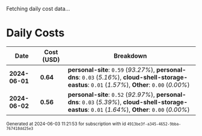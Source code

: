 Fetching daily cost data...
# Daily Costs

| Date | Cost (USD) | Breakdown |
|------|----------------|-----------|
| **2024-06-01** | **0.64** | **personal-site**: `0.59` (_93.27%_), **personal-dns**: `0.03` (_5.16%_), **cloud-shell-storage-eastus**: `0.01` (_1.57%_), **Other**: `0.00` (_0.00%_) |
| **2024-06-02** | **0.56** | **personal-site**: `0.52` (_92.97%_), **personal-dns**: `0.03` (_5.39%_), **cloud-shell-storage-eastus**: `0.01` (_1.64%_), **Other**: `0.00` (_0.00%_) |


<sup>Generated at 2024-06-03 11:21:53 for subscription with id `4913be3f-a345-4652-9bba-767418dd25e3`</sup>

